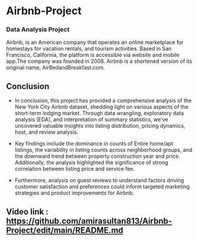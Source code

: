 # Airbnb-Project
### Data Analysis Project

Airbnb, is an American company that operates an online marketplace for homestays for 
vacation rentals, and tourism activities. Based in San Francisco, California, the platform is accessible via 
website and mobile app.The company was founded in 2008. Airbnb is a shortened version of its 
original name, AirBedandBreakfast.com. 

## Conclusion
- In conclusion, this project has provided a comprehensive analysis of the New York City Airbnb dataset, shedding light on various aspects of the short-term lodging market. Through data wrangling, exploratory data analysis (EDA), and interpretation of summary statistics, we've uncovered valuable insights into listing distribution, pricing dynamics, host, and review analysis.

- Key findings include the dominance in counts of Entire home/apt listings, the variability in listing counts across neighborhood groups, and the downward trend between property construction year and price. Additionally, the analysis highlighted the significance of strong correlation between listing price and service fee.

- Furthermore, analysis on guest reviews to understand factors driving customer satisfaction and preferences could inform targeted marketing strategies and product improvements for Airbnb.

## Video link : https://github.com/amirasultan813/Airbnb-Project/edit/main/README.md
